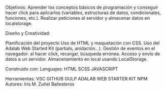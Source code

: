 Objetivos:
Aprender los conceptos básicos de programación y conseguir hacer click para aplicarlos (variables, estructuras de datos, condicionales, funciones, etc.). Realizar peticiones al servidor y almacenar datos en localstorage.

Diseño y Creatividad:

Planificación del proyecto
Uso de HTML y maquetación con CSS.
Uso del Adalab Web Started Kit (partials, anidación…).
Gestión de eventos en el navegador: al hacer click, recargar, búsqueda errónea.
Acceso y envío de datos a un servidor.
Almacenamiento en local usando LocalStorage.

Construido con:
Lenguajes:
HTML SCSS JAVASCRIPT

Herramientas:
VSC GITHUB GULP ADALAB WEB STARTER KIT NPM
Autores:
Iris M. Zuñel Ballesteros